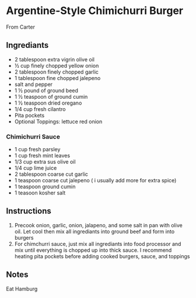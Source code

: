 # Argentine-Style Chimichurri Burger

From Carter

## Ingrediants
- 2 tablespoon extra vigrin olive oil
- ½ cup finely chopped yellow onion
- 2 tablespoon finely chopped garlic
- 1 tablespoon fine chopped jalepeno
- salt and pepper
- 1 ½ pound of ground beed
- 1 ½ teaspoon of ground cumin
- 1 ½ teaspoon dried oregano
- 1/4 cup fresh cilantro
- Pita pockets
- Optional Toppings: lettuce red onion

### Chimichurri Sauce
- 1 cup fresh parsley
- 1 cup fresh mint leaves
- 1/3 cup extra sus olive oil
- 1/4 cup lime juice
- 2 tablespoon coarse cut garlic
- 1 teaspoon coarse cut jalepeno ( i usually add more for extra spice)
- 1 teaspoon ground cumin
- 1 teasoon kosher salt



## Instructions
1. Precook onion, garlic, onion, jalapeno, and some salt in pan with olive oil. Let cool then mix all ingrediants into ground beef and form into burgers
2. For chimchurri sauce, just mix all ingrediants into food processor and mix until everything is chopped up into thick sauce. I recommend heating pita pockets before adding cooked burgers, sauce, and toppings

## Notes
Eat Hamburg